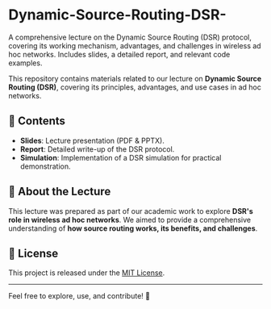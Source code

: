 # Dynamic-Source-Routing-DSR-
A comprehensive lecture on the Dynamic Source Routing (DSR) protocol, covering its working mechanism, advantages, and challenges in wireless ad hoc networks. Includes slides, a detailed report, and relevant code examples.

This repository contains materials related to our lecture on **Dynamic Source Routing (DSR)**, covering its principles, advantages, and use cases in ad hoc networks.

## 📂 Contents
- **Slides**: Lecture presentation (PDF & PPTX).
- **Report**: Detailed write-up of the DSR protocol.
- **Simulation**: Implementation of a DSR simulation for practical demonstration.
  
## 🚀 About the Lecture
This lecture was prepared as part of our academic work to explore **DSR's role in wireless ad hoc networks**. We aimed to provide a comprehensive understanding of **how source routing works, its benefits, and challenges**.

## 📜 License
This project is released under the [MIT License](LICENSE).

---
Feel free to explore, use, and contribute! 🚀
